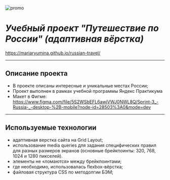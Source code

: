 <div>
  <img src="https://user-images.githubusercontent.com/92729800/204322657-e71f4c18-f418-4fa0-9b73-887cfb69147a.png" alt="promo">
</div>

# *Учебный проект "Путешествие по России" (адаптивная вёрстка)*
https://mariaryumina.github.io/russian-travel/
___

## Описание проекта
* В проекте описаны интересные и уникальные местах России;
* Проект выполнен в рамках учебной программы Яндекс Практикума
* Макет в Фигме: https://www.figma.com/file/5S2WSbEFL6awjVWJ0NWL8Q/Sprint-3_-Russia-_-desktop-%2B-mobile?node-id=28503%3A0&mode=dev

---

## Используемые технологии
* адаптивная верстка сайта на Grid Layout;
* использование media queries для задания специфических правил для разных размеров экранов (основные брейкпоинты: 320, 768, 1024 и 1280 пикселей).
* элементы не «ломаются» между брейкпоинтами;
* где необходимо, использовалась flexbox-вёрстка;
* файловая структура CSS по методолгии БЭМ;
